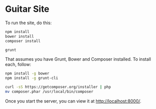 Guitar Site
===========

To run the site, do this:

```bash
npm install
bower install
composer install

grunt
```

That assumes you have Grunt, Bower and Composer installed. To install each, follow:

```bash
npm install -g bower
npm install -g grunt-cli

curl -sS https://getcomposer.org/installer | php
mv composer.phar /usr/local/bin/composer
```

Once you start the server, you can view it at <http://localhost:8000/>.
